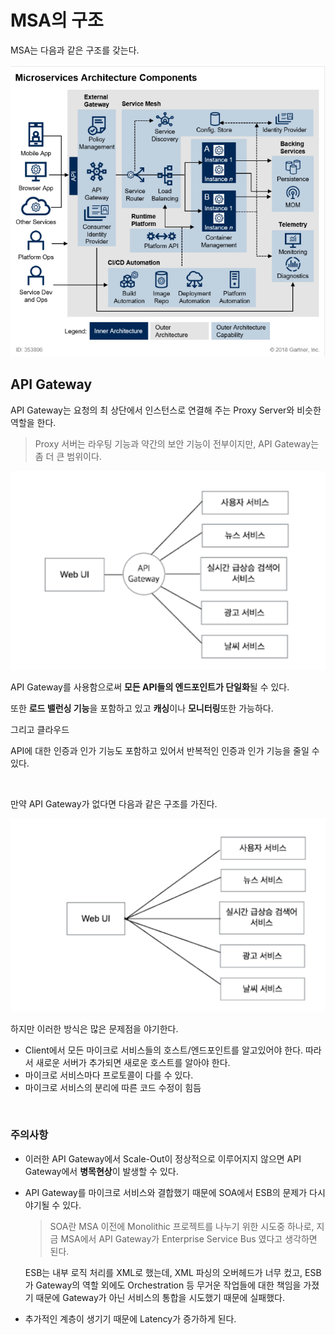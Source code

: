 # MSA의 구조

MSA는 다음과 같은 구조를 갖는다.

![img](./images/msacompo.png)

## API Gateway

API Gateway는 요청의 최 상단에서 인스턴스로 연결해 주는 Proxy Server와 비슷한 역할을 한다.

> Proxy 서버는 라우팅 기능과 약간의 보안 기능이 전부이지만, API Gateway는 좀 더 큰 범위이다.

![image-20210720212716414](./images/image-20210720212716414.png)

API Gateway를 사용함으로써 **모든 API들의 엔드포인트가 단일화**될 수 있다.

또한 **로드 밸런싱 기능**을 포함하고 있고 **캐싱**이나 **모니터링**또한 가능하다.

그리고 클라우드 

API에 대한 인증과 인가 기능도 포함하고 있어서 반복적인 인증과 인가 기능을 줄일 수 있다.

<br>

만약 API Gateway가 없다면 다음과 같은 구조를 가진다.

![image-20210720112502547](./images/image-20210720112502547.png)

하지만 이러한 방식은 많은 문제점을 야기한다.

- Client에서 모든 마이크로 서비스들의 호스트/엔드포인트를 알고있어야 한다. 따라서 새로운 서버가 추가되면 새로운 호스트를 알아야 한다.
- 마이크로 서비스마다 프로토콜이 다를 수 있다.
- 마이크로 서비스의 분리에 따른 코드 수정이 힘듬

<br>

### 주의사항

- 이러한 API Gateway에서 Scale-Out이 정상적으로 이루어지지 않으면 API Gateway에서 **병목현상**이 발생할 수 있다.

- API Gateway를 마이크로 서비스와 결합했기 때문에 SOA에서 ESB의 문제가 다시 야기될 수 있다.

  > SOA란 MSA 이전에 Monolithic 프로젝트를 나누기 위한 시도중 하나로, 지금 MSA에서 API Gateway가 Enterprise Service Bus 였다고 생각하면 된다.

  ESB는 내부 로직 처리를 XML로 했는데, XML 파싱의 오버헤드가 너무 컸고, ESB가 Gateway의 역할 외에도 Orchestration 등 무거운 작업들에 대한 책임을 가졌기 때문에 Gateway가 아닌 서비스의 통합을 시도했기 때문에 실패했다.

- 추가적인 계층이 생기기 때문에 Latency가 증가하게 된다.
